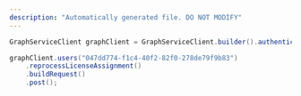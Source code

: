 ```yaml
---
description: "Automatically generated file. DO NOT MODIFY"
---
```

<!-- markdownlint-disable MD041 -->

```java
GraphServiceClient graphClient = GraphServiceClient.builder().authenticationProvider( authProvider ).buildClient();

graphClient.users("047dd774-f1c4-40f2-82f0-278de79f9b83")
    .reprocessLicenseAssignment()
    .buildRequest()
    .post();
```
